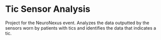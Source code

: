 # Tic Sensor Analysis

Project for the NeuroNexus event. Analyzes the data outputted by the sensors worn by patients with tics and identifies the data that indicates a tic. 